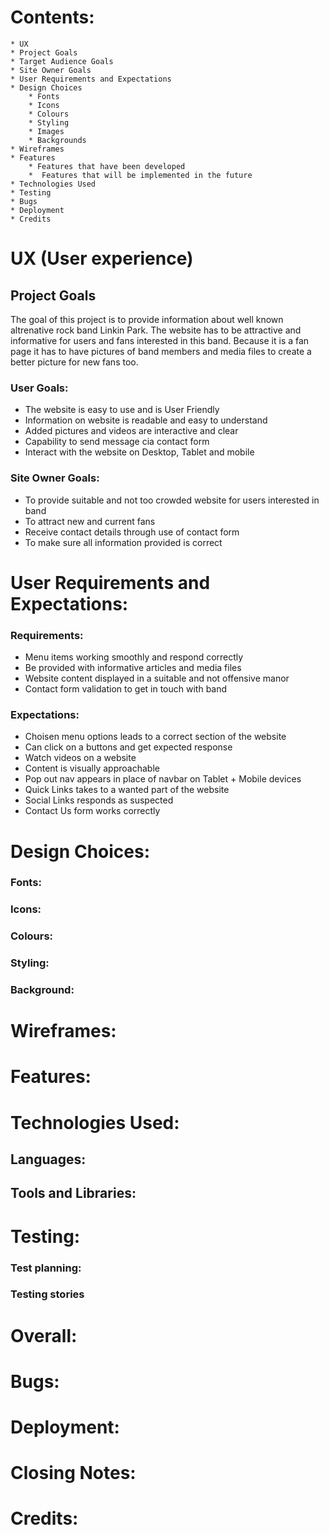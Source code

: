 # Contents:
    * UX 
    * Project Goals
    * Target Audience Goals
    * Site Owner Goals
    * User Requirements and Expectations
    * Design Choices 
        * Fonts
        * Icons
        * Colours
        * Styling
        * Images
        * Backgrounds
    * Wireframes 
    * Features 
        * Features that have been developed
        *  Features that will be implemented in the future
    * Technologies Used 
    * Testing 
    * Bugs 
    * Deployment 
    * Credits 

# UX (User experience)

## Project Goals
The goal of this project is to provide information about well known altrenative rock band Linkin Park. The website has to be attractive 
and informative for users and fans interested in this band. Because it is a fan page it has to have pictures of band members and media 
files to create a better picture for new fans too.

### User Goals:
* The website is easy to use and is User Friendly
* Information on website is readable and easy to understand
* Added pictures and videos are interactive and clear
* Capability to send message cia contact form
* Interact with the website on Desktop, Tablet and mobile 

### Site Owner Goals:
* To provide suitable and not too crowded website for users interested in band
* To attract new and current fans 
* Receive contact details through use of contact form
* To make sure all information provided is correct 

# User Requirements and Expectations:

### Requirements:
* Menu items working smoothly and respond correctly
* Be provided with informative articles and media files
* Website content displayed in a suitable and not offensive manor
* Contact form validation to get in touch with band

### Expectations:
* Choisen menu options leads to a correct section of the website
* Can click on a buttons and get expected response
* Watch videos on a website
* Content is visually approachable 
* Pop out nav appears in place of navbar on Tablet + Mobile devices
* Quick Links takes to a wanted part of the website
* Social Links responds as suspected
* Contact Us form works correctly

# Design Choices:

### Fonts:

### Icons:

### Colours:

### Styling:

### Background:

# Wireframes:

# Features:

# Technologies Used:

## Languages:

## Tools and Libraries:

# Testing:

### Test planning:

### Testing stories

# Overall:

# Bugs:

# Deployment:

# Closing Notes:

# Credits: